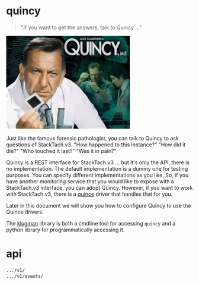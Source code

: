 quincy
======

> "If you want to get the answers, talk to Quincy ..."

![Quincy](images/quincy.jpg)

Just like the famous forensic pathologist, you can talk to Quincy to ask
questions of StackTach.v3. "How happened to this instance?" "How did it die?"
"Who touched it last?" "Was it in pain?"

Quincy is a REST interface for StackTach.v3 ... but it's only the API, there
is no implementation. The default implementation is a dummy one for testing
purposes. You can specify different implementations as you like. So, if
you have another monitoring service that you would like to expose with a
StackTach.v3 interface, you can adopt Quincy. However, if you want to work with
StackTach.v3, there is a [quince](https://github.com/StackTach/quince) driver 
that handles that for you.

Later in this document we will show you how to configure Quincy to use 
the Quince drivers.

The [klugman](https://github.com/StackTach/klugman) library is both a cmdline 
tool for accessing `quincy` and a python library for programmatically accessing it. 

api
===

    .../v1/
    .../v1/events/
